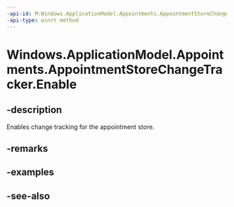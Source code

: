 ----api-id: M:Windows.ApplicationModel.Appointments.AppointmentStoreChangeTracker.Enable
-api-type: winrt method
---<!-- Method syntaxpublic void Enable()--># Windows.ApplicationModel.Appointments.AppointmentStoreChangeTracker.Enable## -descriptionEnables change tracking for the appointment store.## -remarks## -examples## -see-also